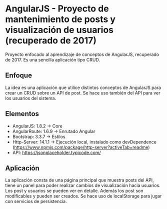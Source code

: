 # AngularJS - Proyecto de mantenimiento de posts y visualización de usuarios (recuperado de 2017)
Proyecto enfocado al aprendizaje de conceptos de AngularJS, recuperado de 2017. Es una sencilla aplicación tipo CRUD.

## Enfoque
La idea es una aplicación que utilice distintos conceptos de AngularJS para crear un CRUD sobre un API de post. Se hace uso también del API para ver los usuarios del sistema.

## Elementos
- AngularJS: 1.8.2 -> Core
- AngularRoute: 1.6.9 -> Enrutado Angular
- Bootstrap: 3.3.7 -> Estilos
- Http-Server: 14.1.1 -> Ejecución local, instalado como devDependence (https://www.npmjs.com/package/http-server?activeTab=readme)
- API: https://jsonplaceholder.typicode.com/

## Aplicación
La aplicación consta de una página principal que muestra posts del API, tiene un panel para poder realizar cambios de visualización hacia usuarios. Los post y usuarios se pueden ver en detalle. Además los post son modificables y pueden ser creados. Se hace uso de localStorage para jugar con servicios de persistencia.
